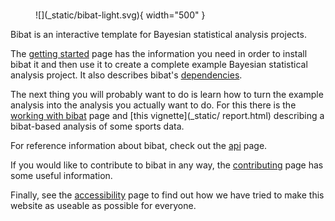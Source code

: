 #

<figure markdown="span">
  ![](_static/bibat-light.svg){ width="500" }
  <figcaption></figcaption>
</figure>


Bibat is an interactive template for Bayesian statistical analysis projects.

The [getting started](getting_started.md) page has the information you need
in order to install bibat it and then use it to create a complete example
Bayesian statistical analysis project. It also describes bibat's
[dependencies](getting_started.md#dependencies).

The next thing you will probably want to do is learn how to turn the example
analysis into the analysis you actually want to do. For this there is the
[working with bibat](working_with_bibat.md) page and [this vignette](_static/
report.html) describing a bibat-based analysis of some sports data.

For reference information about bibat, check out the [api](api.md) page.

If you would like to contribute to bibat in any way, the [contributing](contributing.md) page has some useful information.

Finally, see the [accessibility](accessibility.md) page to find out how we have
tried to make this website as useable as possible for everyone.
